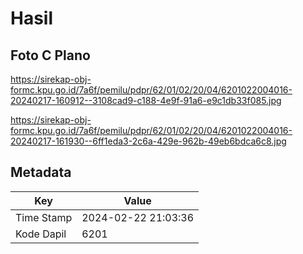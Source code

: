 # Hasil

## Foto C Plano

https://sirekap-obj-formc.kpu.go.id/7a6f/pemilu/pdpr/62/01/02/20/04/6201022004016-20240217-160912--3108cad9-c188-4e9f-91a6-e9c1db33f085.jpg

https://sirekap-obj-formc.kpu.go.id/7a6f/pemilu/pdpr/62/01/02/20/04/6201022004016-20240217-161930--6ff1eda3-2c6a-429e-962b-49eb6bdca6c8.jpg


## Metadata

| Key        | Value               |
| ---------- | ------------------- |
| Time Stamp | 2024-02-22 21:03:36 |
| Kode Dapil | 6201                |



